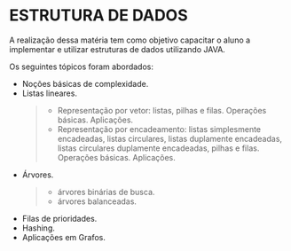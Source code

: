 <H1> ESTRUTURA DE DADOS </H1>
A realização dessa matéria tem como objetivo capacitar o aluno a implementar e utilizar estruturas de dados utilizando JAVA. 

Os seguintes tópicos foram abordados: 

- Noções básicas de complexidade. 
- Listas lineares.
   > - Representação por vetor: listas, pilhas e filas. Operações básicas. Aplicações.
   > - Representação por encadeamento: listas simplesmente encadeadas, listas circulares, listas duplamente encadeadas, listas circulares duplamente encadeadas,
                                    pilhas e filas. Operações básicas. Aplicações. 
- Árvores.
    > - árvores binárias de busca.
    > - árvores balanceadas.
- Filas de prioridades.
- Hashing.
- Aplicações em Grafos.
